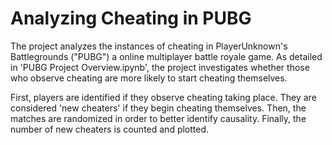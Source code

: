 # Analyzing Cheating in PUBG

The project analyzes the instances of cheating in PlayerUnknown's Battlegrounds ("PUBG") a online multiplayer battle royale game. As detailed in 'PUBG Project Overview.ipynb', the project investigates whether those who observe cheating are more likely to start cheating themselves.

First, players are identified if they observe cheating taking place. They are considered 'new cheaters' if they begin cheating themselves. Then, the matches are randomized in order to better identify causality. Finally, the number of new cheaters is counted and plotted.
